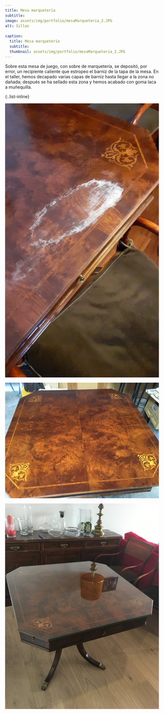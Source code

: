 ```yaml
---
title: Mesa marquetería
subtitle:
image: assets/img/portfolio/mesaMarqueteria_2.JPG
alt: Sillas

caption:
  title: Mesa marquetería
  subtitle: 
  thumbnail: assets/img/portfolio/mesaMarqueteria_2.JPG
---
```

Sobre esta mesa de juego, con sobre de marquetería, se depositó, por error, un recipiente caliente que estropeo el barniz de la tapa de la mesa. En el taller, hemos decapado varias capas de barniz hasta llegar a la zona no dañada; después se ha sellado esta zona y hemos acabado con goma laca a muñequilla. 

{:.list-inline}


![](assets/img/portfolio/mesaMarqueteria_1.JPG)

![](assets/img/portfolio/mesaMarqueteria_2.JPG)

![](assets/img/portfolio/mesaMarqueteria_3.JPG)

